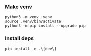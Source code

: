### Make venv

```
python3 -m venv .venv
source .venv/bin/activate
python3 -m pip install --upgrade pip
```

### Install deps

`pip install -e .\[dev\]`
